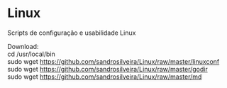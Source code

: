 # Linux
Scripts de configuração e usabilidade Linux

Download:<br>
cd /usr/local/bin<br>
sudo wget https://github.com/sandrosilveira/Linux/raw/master/linuxconf<br>
sudo wget https://github.com/sandrosilveira/Linux/raw/master/godir<br>
sudo wget https://github.com/sandrosilveira/Linux/raw/master/md<br>
